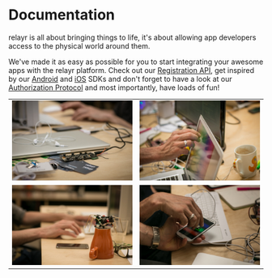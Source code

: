 # Documentation

relayr is all about bringing things to life, it's about allowing app developers access to the physical world around them.

We've made it as easy as possible for you to start integrating your awesome apps with the relayr platform. 
Check out our [Registration API](https://developer.relayr.io/documents/Registration/Users), get inspired by our [Android](https://developer.relayr.io/documents/Android/Reference) and [iOS](https://developer.relayr.io/documents/iOS/Reference) SDKs and  don't forget to have a look at our [Authorization Protocol](https://developer.relayr.io/documents/Authorization/Reference) and most importantly, have loads of fun! 

<table>
<tr>
<td><img src="assets/6.jpg" alt="The WB in action" style="width: auto margin: 10px;"/></td><td><img src="assets/2.jpg" alt="The WB in action" style="width: auto margin: 10px;"/></td>
</tr>
<tr>
<td><img src="assets/7.jpg" alt="The WB in action" style="width: auto margin: 10px;"/></td><td><img src="assets/3.jpg" alt="The WB in action" style="width: auto margin: 10px;"/></td>
</tr>
</table>


